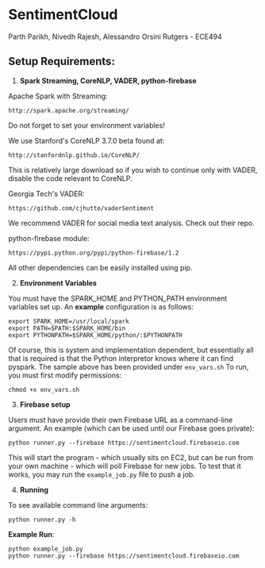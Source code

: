 # SentimentCloud

Parth Parikh, Nivedh Rajesh, Alessandro Orsini
Rutgers - ECE494

## Setup Requirements:

1. **Spark Streaming, CoreNLP, VADER, python-firebase**

  Apache Spark with Streaming:
  ```
  http://spark.apache.org/streaming/
  ```
  Do not forget to set your environment variables!

  We use Stanford's CoreNLP 3.7.0 beta found at:
  ```
  http://stanfordnlp.github.io/CoreNLP/
  ```
  This is relatively large download so if you wish to continue only with VADER, disable the code relevant to CoreNLP.

  Georgia Tech's VADER:
  ```
  https://github.com/cjhutto/vaderSentiment
  ```
  We recommend VADER for social media text analysis. Check out their repo.

  python-firebase module:
  ```
  https://pypi.python.org/pypi/python-firebase/1.2
  ```

  All other dependencies can be easily installed using pip.
   

2. **Environment Variables**


  You must have the SPARK_HOME and PYTHON_PATH environment variables set up. An **example** configuration is as follows:
  
  ```
  export SPARK_HOME=/usr/local/spark
  export PATH=$PATH:$SPARK_HOME/bin
  export PYTHONPATH=$SPARK_HOME/python/:$PYTHONPATH
  ```

  Of course, this is system and implementation dependent, but essentially all that is required is that the Python interpretor knows where it can find pyspark. The sample above has been provided under ```env_vars.sh``` To run, you must first modify permissions:
  ```
  chmod +x env_vars.sh
  ```

3. **Firebase setup**

  Users must have provide their own Firebase URL as a command-line argument. An example (which can be used until our Firebase goes private):

  ```
  python runner.py --firebase https://sentimentcloud.firebaseio.com
  ```

  This will start the program - which usually sits on EC2, but can be run from your own machine - which will poll Firebase for new jobs. To test that it works, you may run the ``` example_job.py ``` file to push a job.
  
4. **Running**

  To see available command line arguments:
  ```
  python runner.py -h
  ```
  
  **Example Run**:
  ```
  python example_job.py
  python runner.py --firebase https://sentimentcloud.firebaseio.com
  ```
